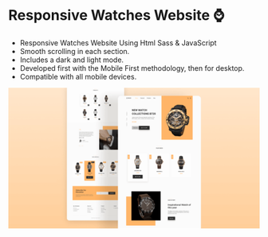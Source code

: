 # Responsive Watches Website ⌚

- Responsive Watches Website Using Html Sass & JavaScript
- Smooth scrolling in each section.
- Includes a dark and light mode.
- Developed first with the Mobile First methodology, then for desktop.
- Compatible with all mobile devices.

![preview img](/preview.png)
